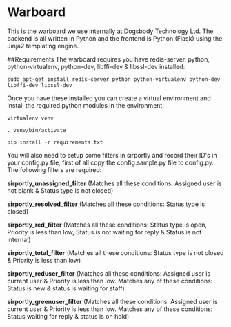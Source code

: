 # Warboard
This is the warboard we use internally at Dogsbody Technology Ltd. The backend is all written in Python and the frontend is Python (Flask) using the Jinja2 templating engine.

##Requirements
The warboard requires you have redis-server, python, python-virtualenv, python-dev, libffi-dev & libssl-dev installed:

```sudo apt-get install redis-server python python-virtualenv python-dev libffi-dev libssl-dev```

Once you have these installed you can create a virtual environment and install the required python modules in the environment:

```virtualenv venv```

```. venv/bin/activate```

```pip install -r requirements.txt```

You will also need to setup some filters in sirportly and record their ID's in your config.py file, first of all copy the config.sample.py file to config.py. The following filters are required:

**sirportly_unassigned_filter** (Matches all these conditions: Assigned user is not blank & Status type is not closed)

**sirportly_resolved_filter** (Matches all these conditions: Status type is closed)

**sirportly_red_filter** (Matches all these conditions: Status type is open, Priority is less than low, Status is not waiting for reply & Status is not internal)

**sirportly_total_filter** (Matches all these conditions: Status type is not closed & Priority is less than low)

**sirportly_reduser_filter** (Matches all these conditions: Assigned user is current user & Priority is less than low. Matches any of these conditions: Status is new & status is
waiting for staff)

**sirportly_greenuser_filter** (Matches all these conditions: Assigned user is current user & Priority is less than low. Matches any of these conditions: Status waiting for reply & status is on hold)
